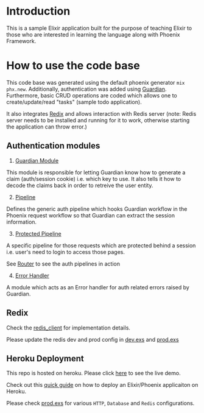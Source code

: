 # Introduction

This is a sample Elixir application built for the purpose of teaching Elixir to those who are interested in learning the language along with Phoenix Framework.

# How to use the code base

This code base was generated using the default phoenix generator `mix phx.new`. Additionally, authentication was added using [Guardian](https://github.com/ueberauth/guardian). Furthermore, basic CRUD operations are coded which allows one to create/update/read "tasks" (sample todo application).

It also integrates [Redix](https://github.com/whatyouhide/redix) and allows interaction with Redis server (note: Redis server needs to be installed and running for it to work, otherwise starting the application can throw error.)

## Authentication modules

1. [Guardian Module](lib/elixir_todo/user_manager/guardian.ex)

This module is responsible for letting Guardian know how to generate a claim (auth/session cookie) i.e. which key to use. It also tells it how to decode the claims back in order to retreive the user entity.

2. [Pipeline](lib/elixir_todo/user_manager/pipeline.ex)

Defines the generic auth pipeline which hooks Guardian workflow in the Phoenix request workflow so that Guardian can extract the session information.

3. [Protected Pipeline](lib/elixir_todo/user_manager/protected_pipeline.ex)

A specific pipeline for those requests which are protected behind a session i.e. user's need to login to access those pages.

See [Router](lib/elixir_todo_web/router.ex) to see the auth pipelines in action

4. [Error Handler](lib/elixir_todo/user_manager/error_handler.ex)

A module which acts as an Error handler for auth related errors raised by Guardian.

## Redix

Check the [redis_client](lib/elixir_todo/redis_client.ex) for implementation details.

Please update the redis dev and prod config in [dev.exs](config/dev.exs) and [prod.exs](config/prod.exs)

## Heroku Deployment

This repo is hosted on heroku. Please click [here](elixir-todo-example.herokuapp.com) to see the live demo.

Check out this [quick guide](https://github.com/dwyl/learn-heroku/blob/master/elixir-phoenix-app-deployment.md) on how to deploy an Elixir/Phoenix applicaiton on Heroku.

Please check [prod.exs](config/prod.exs) for various `HTTP`, `Database` and `Redis` configurations.
